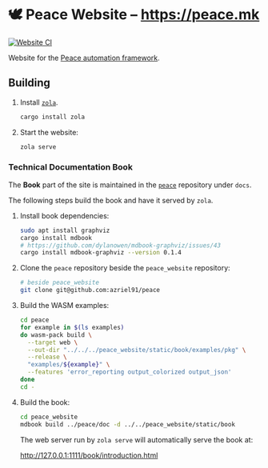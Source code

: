 # 🕊️ Peace Website &ndash; <https://peace.mk>

[![Website CI](https://github.com/azriel91/peace_website/actions/workflows/publish.yml/badge.svg)](https://github.com/azriel91/peace_website/actions/workflows/publish.yml)

Website for the [Peace automation framework](https://github.com/azriel91/peace).

## Building

1. Install [`zola`](https://www.getzola.org/).

    ```bash
    cargo install zola
    ```

2. Start the website:

    ```bash
    zola serve
    ```

### Technical Documentation Book

The **Book** part of the site is maintained in the [`peace`](https://github.com/azriel91/peace) repository under `docs`.

The following steps build the book and have it served by `zola`.

1. Install book dependencies:

    ```bash
    sudo apt install graphviz
    cargo install mdbook
    # https://github.com/dylanowen/mdbook-graphviz/issues/43
    cargo install mdbook-graphviz --version 0.1.4
    ```

2. Clone the `peace` repository beside the `peace_website` repository:

    ```bash
    # beside peace_website
    git clone git@github.com:azriel91/peace
    ```

3. Build the WASM examples:

    ```bash
    cd peace
    for example in $(ls examples)
    do wasm-pack build \
      --target web \
      --out-dir "../../../peace_website/static/book/examples/pkg" \
      --release \
      "examples/${example}" \
      --features 'error_reporting output_colorized output_json'
    done
    cd -
    ```

4. Build the book:

    ```bash
    cd peace_website
    mdbook build ../peace/doc -d ../../peace_website/static/book
    ```

    The web server run by `zola serve` will automatically serve the book at:

    <http://127.0.0.1:1111/book/introduction.html>
